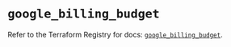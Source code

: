 # `google_billing_budget`

Refer to the Terraform Registry for docs: [`google_billing_budget`](https://registry.terraform.io/providers/hashicorp/google/5.21.0/docs/resources/billing_budget).
